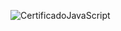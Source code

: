 ![CertificadoJavaScript](https://user-images.githubusercontent.com/88796515/176863379-62697b58-3eba-4b81-bab3-7d72e84fff83.png)
